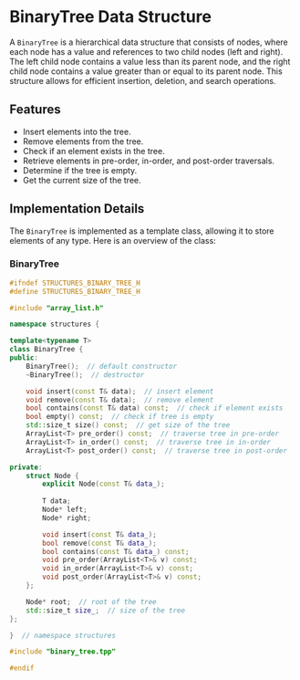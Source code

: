 # BinaryTree Data Structure

A `BinaryTree` is a hierarchical data structure that consists of nodes, where each node has a value and references to two child nodes (left and right). The left child node contains a value less than its parent node, and the right child node contains a value greater than or equal to its parent node. This structure allows for efficient insertion, deletion, and search operations.

## Features

- Insert elements into the tree.
- Remove elements from the tree.
- Check if an element exists in the tree.
- Retrieve elements in pre-order, in-order, and post-order traversals.
- Determine if the tree is empty.
- Get the current size of the tree.

## Implementation Details

The `BinaryTree` is implemented as a template class, allowing it to store elements of any type. Here is an overview of the class:

### BinaryTree

```cpp
#ifndef STRUCTURES_BINARY_TREE_H
#define STRUCTURES_BINARY_TREE_H

#include "array_list.h"

namespace structures {

template<typename T>
class BinaryTree {
public:
    BinaryTree();  // default constructor
    ~BinaryTree();  // destructor

    void insert(const T& data);  // insert element
    void remove(const T& data);  // remove element
    bool contains(const T& data) const;  // check if element exists
    bool empty() const;  // check if tree is empty
    std::size_t size() const;  // get size of the tree
    ArrayList<T> pre_order() const;  // traverse tree in pre-order
    ArrayList<T> in_order() const;  // traverse tree in in-order
    ArrayList<T> post_order() const;  // traverse tree in post-order

private:
    struct Node {
        explicit Node(const T& data_);
        
        T data;
        Node* left;
        Node* right;

        void insert(const T& data_);
        bool remove(const T& data_);
        bool contains(const T& data_) const;
        void pre_order(ArrayList<T>& v) const;
        void in_order(ArrayList<T>& v) const;
        void post_order(ArrayList<T>& v) const;
    };

    Node* root;  // root of the tree
    std::size_t size_;  // size of the tree
};

}  // namespace structures

#include "binary_tree.tpp"

#endif
